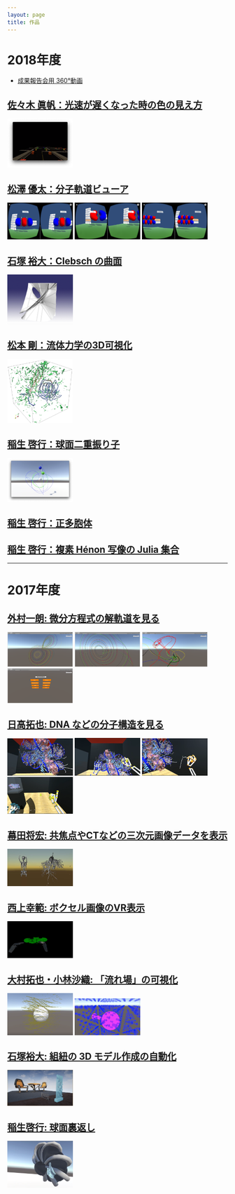 ```yaml
---
layout: page
title: 作品
---
```

# 2018年度

* [成果報告会用 360°動画]({{site.baseurl}}/2019/04/06/demo.html)

## [佐々木 眞帆：光速が遅くなった時の色の見え方]({{site.baseurl}}/2019/04/07/sasaki.html)
<img src="/images/2018/sasaki.png" alt="光速が遅くなった時の色の見え方" style="width: 150px;" />

## [松澤 優太：分子軌道ビューア]({{site.baseurl}}/2019/04/07/matsuzawa.html)
<img src="/images/2018/matsuzawa/Screenshot_20181130-154548.png" alt="ChaldeasVR: スマートフォンの画面" style="width: 150px;" />
<img src="/images/2018/matsuzawa/Screenshot_20181130-154605.png" alt="ChaldeasVR: 右側のパネルで拡大・縮小" style="width: 150px;" />
<img src="/images/2018/matsuzawa/Screenshot_20181130-154617.png" alt="ChaldeasVR: 左側のパネルでモデルのロード" style="width: 150px;" />

## [石塚 裕大：Clebsch の曲面]({{site.baseurl}}/2019/04/07/ishitsuka.html)
<img src="/images/2018/ishitsuka.jpg" alt="Clebsch の曲面" style="width: 150px;" />

## [松本 剛：流体力学の3D可視化]({{site.baseurl}}/2019/04/09/matsumoto.html)
<img src="/images/2018/matsumoto.png" alt="流体力学の3D可視化" style="width: 150px;" />

## [稲生 啓行：球面二重振り子]({{site.baseurl}}/2019/04/05/inou-pendulum.html)
<img src="/images/2018/DoubleSphericalPendulum.png" alt="球面二重振り子" style="width: 150px;" />

## [稲生 啓行：正多胞体]({{site.baseurl}}/2019/04/06/inou-polytopes.html)

## [稲生 啓行：複素 Hénon 写像の Julia 集合]({{site.baseurl}}/2019/04/06/inou-julia.html)

---
# 2017年度

## [外村一朗: 微分方程式の解軌道を見る]({{site.baseurl}}/2018/02/22/hokamura.html)
<img src="/images/2017/hokamura/Lorenz.png" alt="Lorenz アトラクタ" style="width: 150px;" />
<img src="/images/2017/hokamura/Roessler.png" alt="Roessler system" style="width: 150px;" />
<img src="/images/2017/hokamura/Thomas.png" alt="Thomas' system" style="width: 150px;" />
<img src="/images/2017/hokamura/selection.png" alt="選択画面" style="width: 150px;" />

## [日高拓也: DNA などの分子構造を見る]({{site.baseurl}}/2018/02/22/hidaka.html)

<img src="/images/2017/hidaka/protein_model.PNG" alt="分子モデル" style="width: 150px;" />
<img src="/images/2017/hidaka/interaction.PNG" alt="分子モデルを掴む" style="width: 150px;" />
<img src="/images/2017/hidaka/PinchDraw.PNG" alt="PinchDraw" style="width: 150px;" />
<img src="/images/2017/hidaka/teleport.PNG" alt="テレポート" style="width: 150px;" />

## [幕田将宏: 共焦点やCTなどの三次元画像データを表示]({{site.baseurl}}/2018/03/01/makuta.html)

<img src="/images/2017/makuta/makuta.png" alt="共焦点やCTなどの三次元画像データを表示" style="width: 150px;" />

## [西上幸範: ボクセル画像のVR表示]({{site.baseurl}}/2018/03/02/nishigami.html)

<img src="/images/2017/nishigami/gami.png" alt="ボクセル画像のVR表示" style="width: 150px;" />

## [大村拓也・小林沙織: 「流れ場」の可視化]({{site.baseurl}}/2019/02/08/ohmura-kobayashi.html)

<img src="/images/2017/ohmura.png" alt="「流れ場」の可視化 (大村)" style="width: 150px;" />
<img src="/images/2017/kobayashi.png" alt="「流れ場」の可視化 (小林)" style="width: 150px;" />

## [石塚裕大: 組紐の 3D モデル作成の自動化](/2019/02/09/ishitsuka.html)

<img src="/images/2017/ishitsuka.png" alt="組紐の 3D モデル作成の自動化" style="width: 150px;" />

## [稲生啓行: 球面裏返し](/2019/02/09/inou.html)

<img src="/images/2017/inou.png" alt="球面裏返し" style="width: 150px;" />